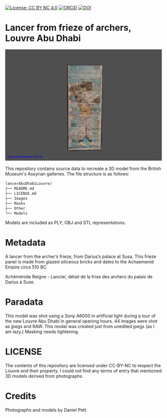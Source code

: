 
[![License: CC BY NC 4.0](https://img.shields.io/badge/License-CC%20BY%20NC%204.0-lightgrey.svg)](http://creativecommons.org/licenses/by-nc/4.0/) 
[![ORCiD](https://img.shields.io/badge/ORCiD-0000--0002--0246--2335-green.svg)](http://orcid.org/0000-0002-0246-2335)
[![DOI](https://zenodo.org/badge/131288469.svg)](https://zenodo.org/badge/latestdoi/131288469)

# Lancer from frieze of archers, Louvre Abu Dhabi

![](Other/Screenshots/lancer.jpg)

This repository contains source data to recreate a 3D model from the British Museum's Assyrian galleries. The file structure is as follows:

```
lancerAbuDhabiLouvre/
├── README.md
├── LICENSE.md
├── Images
├── Masks
├── Other
└── Models
```
Models are included as PLY, OBJ and STL representations. 

# Metadata 

A lancer from the archer’s frieze, from Darius’s palace at Susa. This frieze panel is made from glazed siliceous bricks and dates to the Achaemenid Empire circa 510 BC.

Achéménide Reigne - Lancier, détail de la frise des archers du palais de Darius à Suse.

# Paradata

This model was shot using a Sony A6000 in artificial light during a tour of the new Louvre Abu Dhabi in general opening hours. 44 images were shot as jpegs and RAW. This model was created just from unedited jpegs (as I am lazy.) Masking needs tightening.

# LICENSE
The contents of this repository are licensed under CC-BY-NC to respect the Louvre and their property. I could not find any terms of entry that mentioned 3D models derived from photographs.

# Credits
Photographs and models by Daniel Pett 
